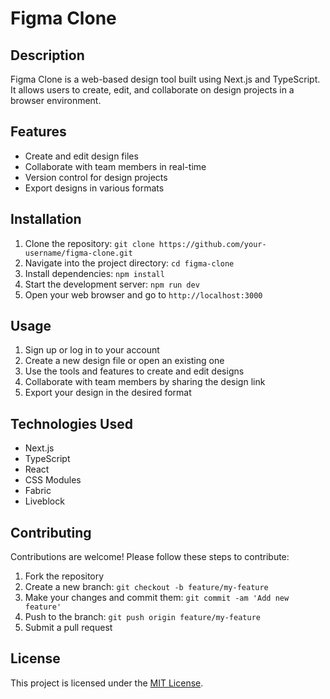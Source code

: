 # Figma Clone

## Description
Figma Clone is a web-based design tool built using Next.js and TypeScript. It allows users to create, edit, and collaborate on design projects in a browser environment.

## Features
- Create and edit design files
- Collaborate with team members in real-time
- Version control for design projects
- Export designs in various formats

## Installation
1. Clone the repository: `git clone https://github.com/your-username/figma-clone.git`
2. Navigate into the project directory: `cd figma-clone`
3. Install dependencies: `npm install`
4. Start the development server: `npm run dev`
5. Open your web browser and go to `http://localhost:3000`

## Usage
1. Sign up or log in to your account
2. Create a new design file or open an existing one
3. Use the tools and features to create and edit designs
4. Collaborate with team members by sharing the design link
5. Export your design in the desired format

## Technologies Used
- Next.js
- TypeScript
- React
- CSS Modules
- Fabric
- Liveblock


## Contributing
Contributions are welcome! Please follow these steps to contribute:
1. Fork the repository
2. Create a new branch: `git checkout -b feature/my-feature`
3. Make your changes and commit them: `git commit -am 'Add new feature'`
4. Push to the branch: `git push origin feature/my-feature`
5. Submit a pull request

## License
This project is licensed under the [MIT License](LICENSE).
